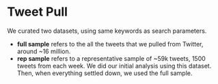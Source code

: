 # Tweet Pull

We curated two datasets, using same keywords as search parameters.

- **full sample** refers to the all the tweets that we pulled from Twitter, around ~16 million.
- **rep sample** refers to a representative sample of ~59k tweets, 1500 tweets from each week. We did our initial analysis using this dataset. Then, when everything settled down, we used the full sample.
